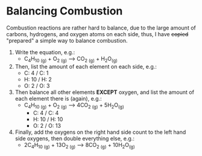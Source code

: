 # Balancing Combustion
Combustion reactions are rather hard to balance, due to the large amount of carbons, hydrogens, and oxygen atoms on each side, thus, I have ~~copied~~ "prepared" a simple way to balance combustion.
1. Write the equation, e.g.:
	- C<sub>4</sub>H<sub>10 (g)</sub> + O<sub>2 (g)</sub> --> CO<sub>2 (g)</sub> + H<sub>2</sub>O<sub>(g)</sub>
2. Then, list the amount of each element on each side, e.g.:
	- C: 4 / C: 1
	- H: 10 / H: 2
	- O: 2 / O: 3
3. Then balance all other elements **EXCEPT** oxygen, and list the amount of  each element there is (again), e.g.:
	- C<sub>4</sub>H<sub>10 (g)</sub> + O<sub>2 (g)</sub> --> 4CO<sub>2 (g)</sub> + 5H<sub>2</sub>O<sub>(g)</sub>
		- C: 4 / C: 4
		- H: 10 /  H: 10
		- O: 2 / O: 13
4. Finally, add the oxygens on the right hand side count to the left hand side oxygens, then double everything else, e.g.:
	- 2C<sub>4</sub>H<sub>10 (g)</sub> + 13O<sub>2 (g)</sub> --> 8CO<sub>2 (g)</sub> + 10H<sub>2</sub>O<sub>(g)</sub>